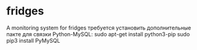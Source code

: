 # fridges
A monitoring system for fridges
требуется установить дополнительные пакте для связки Python-MySQL: 
sudo apt-get install python3-pip
sudo pip3 install PyMySQL 
